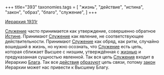 +++
title="393"
taxonomies.tags = [
 "жизнь",
 "действие",
 "истина",
 "закон",
 "образ",
 "благо",
 "служение",
]
+++

[Иерархия 1931г](/agni/1931)

[Служение](/tags/служение) часто принимается как утверждение, совершенно обратное [Истине](/tags/истина). Принимают [Служение](/tags/служение) как явление, не соответствующее действительности. Принимают [Служение](/tags/служение) как обряд, как ритм, случайно вошедший в жизнь, но нужно осознать, что [Служение](/tags/служение) есть цепь, которая сближает Высшее с низшим, утверждённая с [жизнью](/tags/жизнь) и предуказанная сущностью явленной. Так вся цепь [Служения](/tags/служение) входит в Иерархию [Блага](/tags/благо). Так все [действия](/tags/действие) [образуют](/tags/образ) цепь связи, потому [закон](/tags/закон) Иерархии может нас привести к Высшему Благу.   

